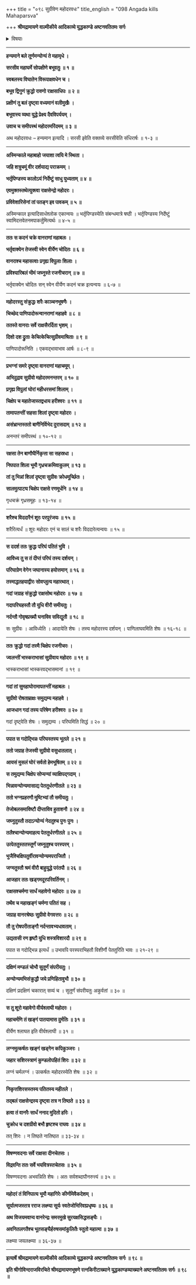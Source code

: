 +++
title = "०९८ सुग्रीवेण महोदरवधः"
title_english = "098 Angada kills Mahaparsva"

+++
**श्रीमद्रामायणे वाल्मीकीये आदिकाव्ये युद्धकाण्डे अष्टनवतितमः सर्गः**


<details><summary>विषयाः</summary>

सुग्रीवेण महोदरवधः ॥ १ ॥

</details>


****

**हन्यमाने बले तूर्णमन्योन्यं ते महामृधे ।**

**सरसीव महाघर्मे सोपक्षीणे बभूवतुः ॥ १ ॥**

**स्वबलस्य विघातेन विरूपाक्षवधेन च ।**

**बभूव द्विगुणं क्रुद्धो रावणो राक्षसाधिपः ॥ २ ॥**

**प्रक्षीणं तु बलं दृष्ट्वा वध्यमानं वलीमुखैः ।**

**बभूवास्य व्यथा युद्धे प्रेक्ष्य दैवविपर्ययम् ।**

**उवाच च समीपस्थं महोदरमरिंदमम् ॥ ३ ॥**

अथ महोदरवधः – हन्यमान इत्यादि । सरसी इवेति वक्तव्ये सरसीवेति संधिरार्षः ॥ १-३ ॥

****

**अस्मिन्काले महाबाहो जयाशा त्वयि मे स्थिता ।**

**जहि शत्रुचमूं वीर दर्शयाद्य पराक्रमम् ।**

**भर्तृपिण्डस्य कालोऽयं निर्देष्टुं साधु युध्यताम् ॥ ४ ॥**

**एवमुक्तस्तथेत्युक्त्वा राक्षसेन्द्रो महोदरः ।**

**प्रविवेशारिसेनां तां पतङ्ग इव पावकम् ॥ ५ ॥**

अस्मिन्काल इत्यादिसार्धश्लोक एकान्वयः ॥ भर्तृपिण्डस्येति संबन्धमात्रे षष्ठी । भर्तृपिण्डस्य निर्देष्टुं स्वामिदत्तवेतनमपाकर्तुमित्यर्थः ॥ ४-५ ॥

****

**ततः स कदनं चक्रे वानराणां महाबलः ।**

**भर्तृवाक्येन तेजस्वी स्वेन वीर्येण चोदितः ॥ ६ ॥**

**वानराश्च महासत्वाः प्रगृह्य विपुलाः शिलाः ।**

**प्रविश्यारिबलं भीमं जघ्नुस्ते रजनीचरान् ॥ ७ ॥**

भर्तृवाक्येन चोदितः सन् स्वेन वीर्येण कदनं चक्र इत्यन्वयः ॥ ६-७ ॥

****

**महोदरस्तु संक्रुद्धः शरैः काञ्चनभूषणैः ।**

**चिच्छेद पाणिपादोरून्वानराणां महाहवे ॥ ८ ॥**

**ततस्ते वानराः सर्वे राक्षसैरर्दिता भृशम् ।**

**दिशो दश द्रुताः केचित्केचित्सुग्रीवमाश्रिताः ॥ ९ ॥**

पाणिपादोरूनिति । एकवद्भावाभाव आर्षः ॥ ८-९ ॥

****

**प्रभग्नां समरे दृष्ट्वा वानराणां महाचमूम् ।**

**अभिदुद्राव सुग्रीवो महोदरमनन्तरम् ॥ १० ॥**

**प्रगृह्य विपुलां घोरां महीधरसमां शिलाम् ।**

**चिक्षेप च महातेजास्तद्वधाय हरीश्वरः ॥ ११ ॥**

**तामापतन्तीं सहसा शिलां दृष्ट्वा महोदरः ।**

**असंभ्रान्तस्ततो बाणैनिर्विभेद दुरासदाम् ॥ १२ ॥**

अनन्तरं समीपस्थं ॥ १०-१२ ॥

****

**रक्षसा तेन बाणौघैर्निकृत्ता सा सहस्रधा ।**

**निपपात शिला भूमौ गृध्रचक्रमिवाकुलम् ॥ १३ ॥**

**तां तु भिन्नां शिलां दृष्ट्वा सुग्रीवः क्रोधमूर्च्छितः ।**

**सालमुत्पाट्य चिक्षेप राक्षसे रणमूर्धनि ॥ १४ ॥**

गृधचक्रं गृध्रसमूहः ॥ १३-१४ ॥

****

**शरैश्च विददारैनं शूरः परपुरंजयः ॥ १५ ॥**

शरैरित्यर्धं ॥ शूरः महोदरः एनं च सालं च शरैः विददारेत्यन्वयः ॥ १५ ॥

****

**स ददर्श ततः क्रुद्धः परिघं पतितं भुवि ।**

**आविध्य तु स तं दीप्तं परिघं तस्य दर्शयन् ।**

**परिघाग्रेण वेगेन जघानास्य हयोत्तमान् ॥ १६ ॥**

**तस्माद्धतहयाद्वीरः सोवप्लुत्य महारथात् ।**

**गदां जग्राह संक्रुद्धो राक्षसोथ महोदरः ॥ १७ ॥**

**गदापरिघहस्तौ तौ युधि वीरौ समीयतुः ।**

**नर्दन्तौ गोवृषप्रख्यौ घनाविव सविद्युतौ ॥ १८ ॥**

सः सुग्रीवः । आविध्येति । आदायेति शेषः । तस्य महोदरस्य दर्शयन् । पाणिलाघवमिति शेषः ॥ १६-१८ ॥

****

**ततः क्रुद्धो गदां तस्मै चिक्षेप रजनीचरः ।**

**ज्वलन्तीं भास्कराभासां सुग्रीवाय महोदरः ॥ १९ ॥**

भास्कराभासां भास्करवद्भासमानां ॥ १९ ॥

****

**गदां तां सुमहाघोरामापतन्तीं महाबलः ।**

**सुग्रीवो रोषताम्राक्षः समुद्यम्य महाहवे ।**

**आजधान गदां तस्य परिषेण हरीश्वरः ॥ २० ॥**

गदां दृष्ट्वेति शेषः । समुद्यम्य । परिघमिति सिद्धं ॥ २० ॥

****

**पपात स गदोद्भिन्नः परिघस्तस्य भूतले ॥ २१ ॥**

**ततो जग्राह तेजस्वी सुग्रीवो वसुधातलात् ।**

**आयसं मुसलं घोरं सर्वतो हेमभूषितम् ॥ २२ ॥**

**स तमुद्यम्य चिक्षेप सोप्यन्यां व्याक्षिपद्गदाम् ।**

**भिन्नावन्योन्यमासाद्य पेततुर्धरणीतले ॥ २३ ॥**

**ततो भग्नप्रहरणौ मुष्टिभ्यां तौ समीयतुः ।**

**तेजोबलसमाविष्टौ दीप्ताविव हुताशनौ ॥ २४ ॥**

**जघ्नुतुस्तौ तदाऽन्योन्यं नेदतुश्च पुनः पुनः ।**

**तलैश्चान्योन्यमाहत्य पेततुर्धरणीतले ॥ २५ ॥**

**उत्पेततुस्ततस्तूर्णं जघ्नुतुश्च परस्परम् ।**

**भुजैश्चिक्षिपतुर्वीरावन्योन्यमपराजितौ ।**

**जग्मतुस्तौ श्रमं वीरौ बाहुयुद्धे परंतपौ ॥ २६ ॥**

**आजहार ततः खड्गमदूरपरिवर्तिनम् ।**

**राक्षसश्चर्मणा सार्धं महावेगो महोदरः ॥ २७ ॥**

**तथैव च महाखङ्गं चर्मणा पतितं सह ।**

**जग्राह वानरश्रेष्ठः सुग्रीवो वेगवत्तरः ॥ २८ ॥**

**तौ तु रोषपरीताङ्गौ नर्दन्तावभ्यधावताम् ।**

**उद्यतासी रण हृष्टौ युधि शस्त्रविशारदौ ॥ २९ ॥**

पपात स गदोद्भिन्न इत्यर्धं ॥ उभावपि परस्पराभिहतौ विशीर्णौ पेततुरिति भावः ॥ २१-२९ ॥

****

**दक्षिणं मण्डलं चोभौ सुतूर्णं संपरीयतुः ।**

**अन्योन्यमभिसंक्रुद्धौ जये प्रणिहितावुभौ ॥ ३० ॥**

दक्षिणं प्रदक्षिणं चकारात् सव्यं च । सुतूर्णं संपरीयतुः अकुर्वतां ॥ ३० ॥

****

**स तु शूरो महावेगो वीर्यश्लाघी महोदरः ।**

**महाचर्मणि तं खङ्गं पातयामास दुर्मतिः ॥ ३१ ॥**

वीर्येण श्लाघत इति वीर्यश्लाघी ॥ ३१ ॥

****

**लग्नमुत्कर्षतः खङ्गं खड्गेन कपिकुञ्जरः ।**

**जहार सशिरस्त्राणं कुण्डलोपहितं शिरः ॥ ३२ ॥**

लग्नं चर्मलग्नं । उत्कर्षतः महोदरस्येति शेषः ॥ ३२ ॥

****

**निकृत्तशिरसस्तस्य पतितस्य महीतले ।**

**तद्बलं राक्षसेन्द्रस्य दृष्ट्वा तत्र न तिष्ठते ॥ ३३ ॥**

**हत्वा तं वानरैः सार्धं ननाद मुदितो हरिः ।**

**चुक्रोध च दशग्रीवो बभौ हृष्टश्च राघवः ॥ ३४ ॥**

तत् शिरः । न तिष्ठते नातिष्ठत ॥ ३३-३४ ॥

****

**विषण्णवदनाः सर्वे राक्षसा दीनचेतसः ।**

**विद्रवन्ति ततः सर्वे भयवित्रस्तचेतसः ॥ ३५ ॥**

विषण्णवदनाः अभवन्निति शेषः । अतः सर्वशब्दापौनरुत्त्यं ॥ ३५ ॥

****

**महोदरं तं विनिपात्य भूमौ महागिरेः कीर्णमिवैकदेशम् ।**

**सूर्यात्मजस्तत्र रराज लक्ष्म्या सूर्यः स्वतेजोभिरिवाप्रधृष्यः ॥ ३६ ॥**

**अथ विजयमवाप्य वानरेन्द्रः समरमुखे सुरयक्षसिद्धसङ्घैः ।**

**अवनितलगतैश्च भूतसङ्घैर्हरुषसमांकुलितैः स्तुतो महात्मा ॥ ३७ ॥**

लक्ष्म्या जयलक्ष्म्या ॥ ३६-३७ ॥

****

**इत्यार्षे श्रीमद्रामायणे वाल्मीकीये आदिकाव्ये युद्धकाण्डे अष्टनवतितमः सर्गः ॥ ९८ ॥**

**इति श्रीगोविन्दराजविरचिते श्रीमद्रामायणभूषणे रत्नकिरीटाख्याने युद्धकाण्डव्याख्याने अष्टनवतितमः सर्गः ॥ ९८ ॥**
